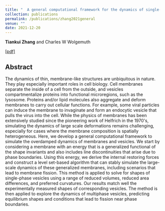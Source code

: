 ```yaml
---
title: "  A general computational framework for the dynamics of single‑ and multi‑phase vesicles and membranes"
collection: publications
permalink: /publications/zhang2021general
venue: ""
date: 2021-12-20
---
```

<b>Tiankui Zhang</b> and Charles W Wolgemuth

[[pdf]](http://tiankuizhang.github.io/files/10paper/zhang2021general.pdf)

## Abstract
The dynamics of thin, membrane-like structures are unbiquitous in nature. They play especially important roles in cell biology. Cell membranes separate the inside of a cell from the outside, and vesicles compartmentalize proteins into functional microregions, such as the lysosome. Proteins and/or lipid molecules also aggregate and deform membranes to carry out cellular functions. For example, some viral particles can induce the membrane to invaginate and form an endocytic vesicle that pulls the virus into the cell. While the physics of membranes has been extensively studied since the pioneering work of Helfrich in the 1970's, simulating the dynamics of large scale deformations remains challenging, especially for cases where the membrane composition is spatially heterogeneous. Here, we develop a general computational framework to simulate the overdamped dynamics of membranes and vesicles. We start by considering a membrane with an energy that is a generalized functional of the shape invariants and also includes line discontinuities that arise due to phase boundaries. Using this energy, we derive the internal restoring forces and construct a level set-based algorithm that can stably simulate the large-scale dynamics of these generalized membranes, including scenarios that lead to membrane fission. This method is applied to solve for shapes of single-phase vesicles using a range of reduced volumes, reduced area differences, and preferred curvatures. Our results match well the experimentally measured shapes of corresponding vesicles. The method is then applied to explore the dynamics of multiphase vesicles, predicting equilibrium shapes and conditions that lead to fission near phase boundaries.
